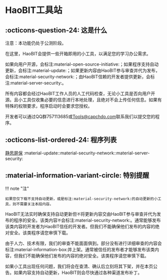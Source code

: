 # HaoBIT工具站

## :octicons-question-24: 这是什么

注意：本功能仍处于公测阶段。

在这里，HaoBIT会提供一些开箱即用的小工具，以满足您的学习办公需求。

如果向用户开源，会标注:material-open-source-initiative:；如果程序支持自动更新，会标注:material-update:；如果更新内容由HaoBIT参与审查并代为发布，会标注:material-security-network:；由HaoBIT信赖的开发者提供更新，会标注:material-server-security:。

所有内容都会经过HaoBIT工作人员的人工代码检查，无论小工具是否向用户开源。且小工具仅收集必要的信息进行本地处理，且绝对不会上传任何信息。如果有特殊的权限要求，程序启动时会要求您授权。

<!-- 但注意，HaoBIT无法实时确保支持自动更新但`不`将更新内容交由HaoBIT参与审查并代为发布的程序的安全。该类程序请您审慎下载。 -->

开发者可以通过QQ群757113685或[Tools@capchdo.com](mailto:tools@capchdo.com)联系我们以提交您的程序。

## :octicons-list-ordered-24: 程序列表

[静思屏保](https://lab.capchdo.com/2023/05/23/1809/) :material-update::material-security-network::material-server-security:

## :material-information-variant-circle: 特别提醒

!!! note "注"

    如果您仅下载不支持自动更新，或是标注:material-security-network:的自动更新的小工具，则不需要关注本段内容。

HaoBIT无法实时确保支持自动更新但`不`将更新内容交由HaoBIT参与审查并代为发布的程序的安全。该类内容`不`会标注:material-security-network:。通常能够发布该类内容的开发者为HaoBIT信任的开发者。但我们不能确保他们发布的内容的绝对安全。该类程序请您审慎下载。

由于人力、技术有限，我们的审查不能面面俱到。部分没有进行详细审查的内容会标注:material-information-box:并上架。通常被信任的发布者才能够发布该类内容，但我们不能确保他们发布的内容的绝对安全。该类程序请您审慎下载。

如果小工具出现任何问题，我们将会在查清、确认后立刻将其下架，并在本页公告。如果内容支持自动更新，HaoBIT则会尽快通过各种渠道发布补丁。